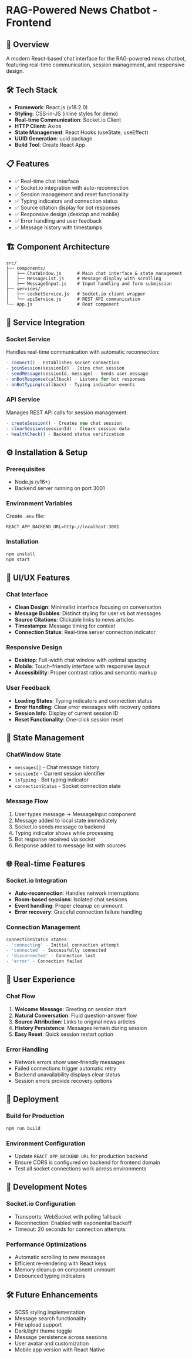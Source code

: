 # RAG-Powered News Chatbot - Frontend

## 🚀 Overview
A modern React-based chat interface for the RAG-powered news chatbot, featuring real-time communication, session management, and responsive design.

## 🛠️ Tech Stack
- **Framework**: React.js (v18.2.0)
- **Styling**: CSS-in-JS (inline styles for demo)
- **Real-time Communication**: Socket.io Client
- **HTTP Client**: Axios
- **State Management**: React Hooks (useState, useEffect)
- **UUID Generation**: uuid package
- **Build Tool**: Create React App

## 📋 Features
- ✅ Real-time chat interface
- ✅ Socket.io integration with auto-reconnection
- ✅ Session management and reset functionality
- ✅ Typing indicators and connection status
- ✅ Source citation display for bot responses
- ✅ Responsive design (desktop and mobile)
- ✅ Error handling and user feedback
- ✅ Message history with timestamps

## 🏗️ Component Architecture

```
src/
├── components/
│   ├── ChatWindow.js      # Main chat interface & state management
│   ├── MessageList.js     # Message display with scrolling
│   ├── MessageInput.js    # Input handling and form submission
├── services/
│   ├── socketService.js   # Socket.io client wrapper
│   └── apiService.js      # REST API communication
└── App.js                 # Root component
```

## 🔌 Service Integration

### Socket Service
Handles real-time communication with automatic reconnection:
```javascript
- connect() - Establishes socket connection
- joinSession(sessionId) - Joins chat session
- sendMessage(sessionId, message) - Sends user message
- onBotResponse(callback) - Listens for bot responses
- onBotTyping(callback) - Typing indicator events
```

### API Service  
Manages REST API calls for session management:
```javascript
- createSession() - Creates new chat session
- clearSession(sessionId) - Clears session data
- healthCheck() - Backend status verification
```

## ⚙️ Installation & Setup

### Prerequisites
- Node.js (v16+)
- Backend server running on port 3001

### Environment Variables
Create `.env` file:
```env
REACT_APP_BACKEND_URL=http://localhost:3001
```

### Installation
```bash
npm install
npm start
```

## 🎨 UI/UX Features

### Chat Interface
- **Clean Design**: Minimalist interface focusing on conversation
- **Message Bubbles**: Distinct styling for user vs bot messages
- **Source Citations**: Clickable links to news articles
- **Timestamps**: Message timing for context
- **Connection Status**: Real-time server connection indicator

### Responsive Design
- **Desktop**: Full-width chat window with optimal spacing
- **Mobile**: Touch-friendly interface with responsive layout
- **Accessibility**: Proper contrast ratios and semantic markup

### User Feedback
- **Loading States**: Typing indicators and connection status
- **Error Handling**: Clear error messages with recovery options
- **Session Info**: Display of current session ID
- **Reset Functionality**: One-click session reset

## 🔄 State Management

### ChatWindow State
- `messages[]` - Chat message history
- `sessionId` - Current session identifier
- `isTyping` - Bot typing indicator
- `connectionStatus` - Socket connection state

### Message Flow
1. User types message → MessageInput component
2. Message added to local state immediately
3. Socket.io sends message to backend
4. Typing indicator shows while processing
5. Bot response received via socket
6. Response added to message list with sources

## 🌐 Real-time Features

### Socket.io Integration
- **Auto-reconnection**: Handles network interruptions
- **Room-based sessions**: Isolated chat sessions
- **Event handling**: Proper cleanup on unmount
- **Error recovery**: Graceful connection failure handling

### Connection Management
```javascript
connectionStatus states:
- 'connecting' - Initial connection attempt
- 'connected' - Successfully connected
- 'disconnected' - Connection lost
- 'error' - Connection failed
```

## 🎯 User Experience

### Chat Flow
1. **Welcome Message**: Greeting on session start
2. **Natural Conversation**: Fluid question-answer flow
3. **Source Attribution**: Links to original news articles
4. **History Persistence**: Messages remain during session
5. **Easy Reset**: Quick session restart option

### Error Handling
- Network errors show user-friendly messages
- Failed connections trigger automatic retry
- Backend unavailability displays clear status
- Session errors provide recovery options

## 🚀 Deployment

### Build for Production
```bash
npm run build
```

### Environment Configuration
- Update `REACT_APP_BACKEND_URL` for production backend
- Ensure CORS is configured on backend for frontend domain
- Test all socket connections work across environments

## 🔧 Development Notes

### Socket.io Configuration
- Transports: WebSocket with polling fallback
- Reconnection: Enabled with exponential backoff
- Timeout: 20 seconds for connection attempts

### Performance Optimizations
- Automatic scrolling to new messages
- Efficient re-rendering with React keys
- Memory cleanup on component unmount
- Debounced typing indicators

## 🛠️ Future Enhancements
- SCSS styling implementation
- Message search functionality
- File upload support
- Dark/light theme toggle
- Message persistence across sessions
- User avatar and customization
- Mobile app version with React Native
